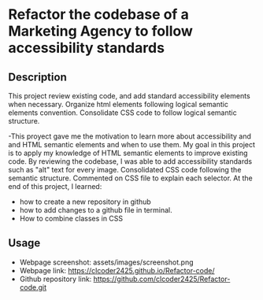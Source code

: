 # Refactor the codebase of a Marketing Agency to follow accessibility standards

## Description

This project review  existing code, and add standard accessibility elements when necessary. 
Organize html elements following logical semantic elements convention.
Consolidate CSS code to follow logical semantic structure.

-This proyect gave me the motivation to learn more about accessibility and and HTML semantic elements
and when to use them.
My goal in this project is to apply my knowledge of HTML semantic elements to improve existing code.
By reviewing the codebase, I was able to add accessibility standards such as "alt" text for every image.
Consolidated CSS code following the semantic structure. Commented on CSS file to explain each selector.
At the end of this project, I learned:
- how to create a new repository in github
- how to add changes to a github file in terminal.
- How to combine classes in CSS


## Usage

- Webpage screenshot: assets/images/screenshot.png
- Webpage link: https://clcoder2425.github.io/Refactor-code/
- Github repository link: https://github.com/clcoder2425/Refactor-code.git

